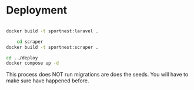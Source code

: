 # Deployment

```bash

docker build -t sportnest:laravel .

    cd scraper
docker build -t sportnest:scraper .

cd ../deploy
docker compose up -d

```

This process does NOT run migrations are does the seeds. You will have to make sure have happened before. 
